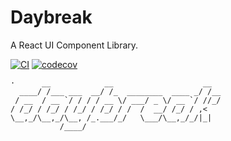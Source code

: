 # Daybreak

A React UI Component Library.

[![CI](https://github.com/mokunshao/daybreak/workflows/CI/badge.svg)](https://circleci.com/gh/mokunshao/daybreak) 
[![codecov](https://codecov.io/gh/mokunshao/daybreak/branch/master/graph/badge.svg)](https://codecov.io/gh/mokunshao/daybreak)

```
·      __            __                    __  
  ____/ /___ ___  __/ /_  ________  ____ _/ /__
 / __  / __ `/ / / / __ \/ ___/ _ \/ __ `/ //_/
/ /_/ / /_/ / /_/ / /_/ / /  /  __/ /_/ / ,<   
\__,_/\__,_/\__, /_.___/_/   \___/\__,_/_/|_|  
           /____/                              
```
